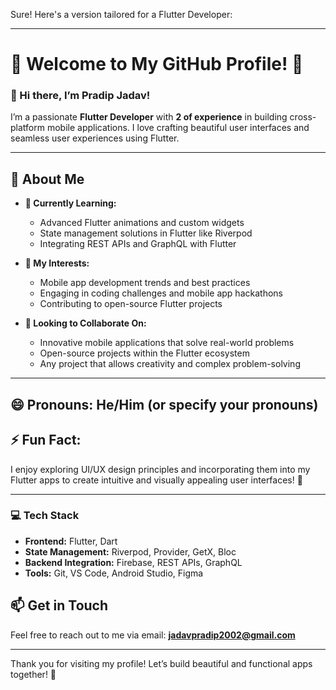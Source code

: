 Sure! Here's a version tailored for a Flutter Developer:

---

# 🌟 Welcome to My GitHub Profile! 🌟

### 👋 Hi there, I’m **Pradip Jadav!**

I’m a passionate **Flutter Developer** with **2 of experience** in building cross-platform mobile applications. I love crafting beautiful user interfaces and seamless user experiences using Flutter.

---

## 🚀 About Me
- **🌱 Currently Learning:** 
  - Advanced Flutter animations and custom widgets
  - State management solutions in Flutter like Riverpod
  - Integrating REST APIs and GraphQL with Flutter

- **👀 My Interests:**
  - Mobile app development trends and best practices
  - Engaging in coding challenges and mobile app hackathons
  - Contributing to open-source Flutter projects

- **💞 Looking to Collaborate On:**
  - Innovative mobile applications that solve real-world problems
  - Open-source projects within the Flutter ecosystem
  - Any project that allows creativity and complex problem-solving

---

## 😄 Pronouns: **He/Him** (or specify your pronouns)

## ⚡ Fun Fact:
I enjoy exploring UI/UX design principles and incorporating them into my Flutter apps to create intuitive and visually appealing user interfaces! 🎨

---

### 💻 Tech Stack
- **Frontend:** Flutter, Dart
- **State Management:** Riverpod, Provider, GetX, Bloc
- **Backend Integration:** Firebase, REST APIs, GraphQL
- **Tools:** Git, VS Code, Android Studio, Figma

## 📫 Get in Touch
Feel free to reach out to me via email:
[**jadavpradip2002@gmail.com**](mailto:jadavpradip2002@gmail.com)
 
---

Thank you for visiting my profile! Let’s build beautiful and functional apps together! 🚀

